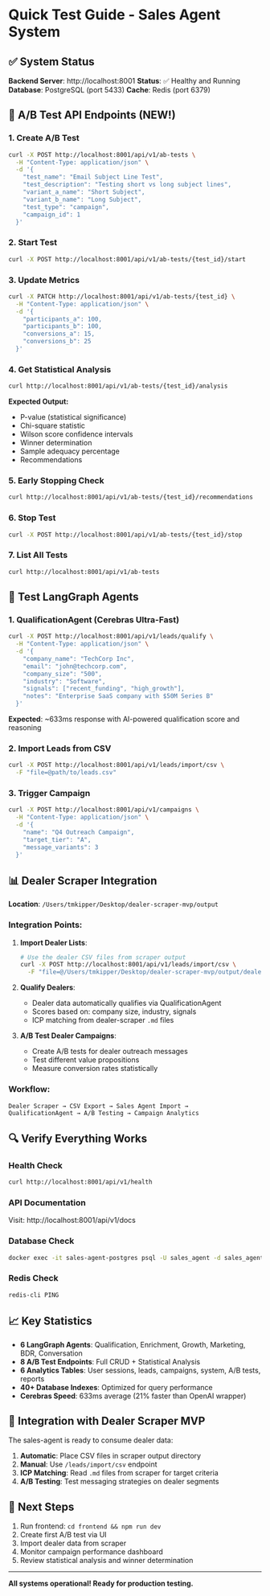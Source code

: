 # Quick Test Guide - Sales Agent System

## ✅ System Status

**Backend Server**: http://localhost:8001
**Status**: ✅ Healthy and Running
**Database**: PostgreSQL (port 5433)
**Cache**: Redis (port 6379)

## 🧪 A/B Test API Endpoints (NEW!)

### 1. Create A/B Test
```bash
curl -X POST http://localhost:8001/api/v1/ab-tests \
  -H "Content-Type: application/json" \
  -d '{
    "test_name": "Email Subject Line Test",
    "test_description": "Testing short vs long subject lines",
    "variant_a_name": "Short Subject",
    "variant_b_name": "Long Subject",
    "test_type": "campaign",
    "campaign_id": 1
  }'
```

### 2. Start Test
```bash
curl -X POST http://localhost:8001/api/v1/ab-tests/{test_id}/start
```

### 3. Update Metrics
```bash
curl -X PATCH http://localhost:8001/api/v1/ab-tests/{test_id} \
  -H "Content-Type: application/json" \
  -d '{
    "participants_a": 100,
    "participants_b": 100,
    "conversions_a": 15,
    "conversions_b": 25
  }'
```

### 4. Get Statistical Analysis
```bash
curl http://localhost:8001/api/v1/ab-tests/{test_id}/analysis
```

**Expected Output:**
- P-value (statistical significance)
- Chi-square statistic
- Wilson score confidence intervals
- Winner determination
- Sample adequacy percentage
- Recommendations

### 5. Early Stopping Check
```bash
curl http://localhost:8001/api/v1/ab-tests/{test_id}/recommendations
```

### 6. Stop Test
```bash
curl -X POST http://localhost:8001/api/v1/ab-tests/{test_id}/stop
```

### 7. List All Tests
```bash
curl http://localhost:8001/api/v1/ab-tests
```

## 🤖 Test LangGraph Agents

###  1. QualificationAgent (Cerebras Ultra-Fast)
```bash
curl -X POST http://localhost:8001/api/v1/leads/qualify \
  -H "Content-Type: application/json" \
  -d '{
    "company_name": "TechCorp Inc",
    "email": "john@techcorp.com",
    "company_size": "500",
    "industry": "Software",
    "signals": ["recent_funding", "high_growth"],
    "notes": "Enterprise SaaS company with $50M Series B"
  }'
```

**Expected**: ~633ms response with AI-powered qualification score and reasoning

### 2. Import Leads from CSV
```bash
curl -X POST http://localhost:8001/api/v1/leads/import/csv \
  -F "file=@path/to/leads.csv"
```

### 3. Trigger Campaign
```bash
curl -X POST http://localhost:8001/api/v1/campaigns \
  -H "Content-Type: application/json" \
  -d '{
    "name": "Q4 Outreach Campaign",
    "target_tier": "A",
    "message_variants": 3
  }'
```

## 📊 Dealer Scraper Integration

**Location**: `/Users/tmkipper/Desktop/dealer-scraper-mvp/output`

### Integration Points:

1. **Import Dealer Lists**:
   ```bash
   # Use the dealer CSV files from scraper output
   curl -X POST http://localhost:8001/api/v1/leads/import/csv \
     -F "file=@/Users/tmkipper/Desktop/dealer-scraper-mvp/output/dealers.csv"
   ```

2. **Qualify Dealers**:
   - Dealer data automatically qualifies via QualificationAgent
   - Scores based on: company size, industry, signals
   - ICP matching from dealer-scraper `.md` files

3. **A/B Test Dealer Campaigns**:
   - Create A/B tests for dealer outreach messages
   - Test different value propositions
   - Measure conversion rates statistically

### Workflow:
```
Dealer Scraper → CSV Export → Sales Agent Import →
QualificationAgent → A/B Testing → Campaign Analytics
```

## 🔍 Verify Everything Works

### Health Check
```bash
curl http://localhost:8001/api/v1/health
```

### API Documentation
Visit: http://localhost:8001/api/v1/docs

### Database Check
```bash
docker exec -it sales-agent-postgres psql -U sales_agent -d sales_agent_db -c "SELECT * FROM analytics_ab_tests LIMIT 5;"
```

### Redis Check
```bash
redis-cli PING
```

## 📈 Key Statistics

- **6 LangGraph Agents**: Qualification, Enrichment, Growth, Marketing, BDR, Conversation
- **8 A/B Test Endpoints**: Full CRUD + Statistical Analysis
- **6 Analytics Tables**: User sessions, leads, campaigns, system, A/B tests, reports
- **40+ Database Indexes**: Optimized for query performance
- **Cerebras Speed**: 633ms average (21% faster than OpenAI wrapper)

## 🎯 Integration with Dealer Scraper MVP

The sales-agent is ready to consume dealer data:

1. **Automatic**: Place CSV files in scraper output directory
2. **Manual**: Use `/leads/import/csv` endpoint
3. **ICP Matching**: Read `.md` files from scraper for target criteria
4. **A/B Testing**: Test messaging strategies on dealer segments

## 🚀 Next Steps

1. Run frontend: `cd frontend && npm run dev`
2. Create first A/B test via UI
3. Import dealer data from scraper
4. Monitor campaign performance dashboard
5. Review statistical analysis and winner determination

---

**All systems operational! Ready for production testing.**

